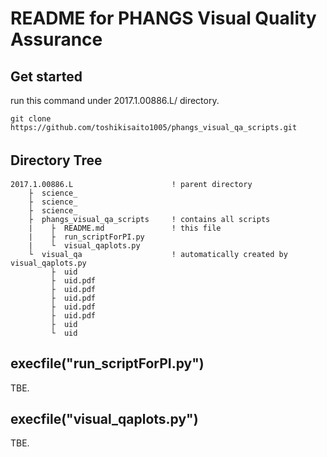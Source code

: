 # README for PHANGS Visual Quality Assurance  
## Get started
run this command under 2017.1.00886.L/ directory.
```
git clone https://github.com/toshikisaito1005/phangs_visual_qa_scripts.git
```


## Directory Tree　　
```  
2017.1.00886.L                      ! parent directory
    ├  science_
    ├  science_
    ├  science_
    ├  phangs_visual_qa_scripts     ! contains all scripts
    |    ├  README.md               ! this file
    |    ├  run_scriptForPI.py
    |    └  visual_qaplots.py
    └  visual_qa                    ! automatically created by visual_qaplots.py  
         ├  uid  
         ├  uid.pdf  
         ├  uid.pdf  
         ├  uid.pdf  
         ├  uid.pdf  
         ├  uid.pdf
         ├  uid
         └  uid
```  


## execfile("run_scriptForPI.py")  
TBE.  


## execfile("visual_qaplots.py")
TBE.  

